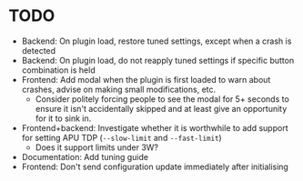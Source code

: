 # TODO

- Backend: On plugin load, restore tuned settings, except when a crash is detected
- Backend: On plugin load, do not reapply tuned settings if specific button combination is held
- Frontend: Add modal when the plugin is first loaded to warn about crashes, advise on making small modifications, etc.
    - Consider politely forcing people to see the modal for 5+ seconds to ensure it isn't accidentally skipped and at least give an opportunity for it to sink in.
- Frontend+backend: Investigate whether it is worthwhile to add support for setting APU TDP (`--slow-limit` and `--fast-limit`)
    - Does it support limits under 3W?
- Documentation: Add tuning guide
- Frontend: Don't send configuration update immediately after initialising
